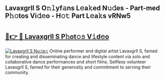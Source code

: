 ## Lavaxgrll S O𝚗𝚕yf𝚊ns L𝚎a𝚔ed N𝚞𝚍es - Part-med P𝚑𝚘tos Vi𝚍𝚎o - H𝚘𝚝 Part L𝚎a𝚔s vRNw5

# <h2><a href="http://kf169c.oniu.top/?m=Lavaxgrll+S">🔗👉 🔴 Lavaxgrll S P𝚑ot𝚘𝚜 V𝚒d𝚎o</a></h2>

[![Lavaxgrll S Nu𝚍e𝚜](https://i.imgur.com/0qMVB7G.gif)](http://kf169c.oniu.top/?m=Lavaxgrll+S)
Online performer and digital artist Lavaxgrll S, famed for creating and disseminating dance and lifestyle content via solo and collaborative dance performances and short films. Selfless volunteer Lavaxgrll S, famed for their generosity and commitment to serving their community.  
